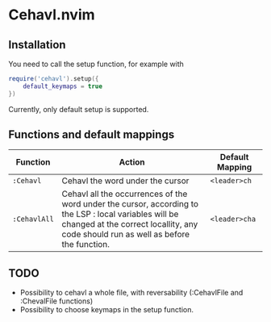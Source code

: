 # Cehavl.nvim

## Installation

You need to call the setup function, for example with
```lua
require('cehavl').setup({
    default_keymaps = true
})

```
Currently, only default setup is supported.

## Functions and default mappings

| Function|Action|Default Mapping|
|---------------|---------------|-----------------|
| `:Cehavl`     | Cehavl the word under the cursor | `<leader>ch`|
| `:CehavlAll`  | Cehavl all the occurrences of the word under the cursor, according to the LSP : local variables will be changed at the correct locallity, any code should run as well as before the function. | `<leader>cha`|

## TODO

* Possibility to cehavl a whole file, with reversability (:CehavlFile and :ChevalFile functions)
* Possibility to choose keymaps in the setup function.
